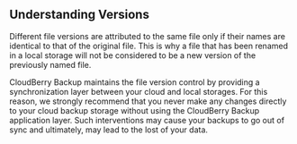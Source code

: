 ## **Understanding Versions**

Different file versions are attributed to the same file only if their names are identical to that of the original file. This is why a file that has been renamed in a local storage will not be considered to be a new version of the previously named file.

CloudBerry Backup maintains the file version control by providing a synchronization layer between your cloud and local storages. For this reason, we strongly recommend that you never make any changes directly to your cloud backup storage without using the CloudBerry Backup application layer. Such interventions may cause your backups to go out of sync and ultimately, may lead to the lost of your data.

  


